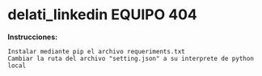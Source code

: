 # delati_linkedin EQUIPO 404
**Instrucciones:**
```
Instalar mediante pip el archivo requeriments.txt
Cambiar la ruta del archivo "setting.json" a su interprete de python local
```
